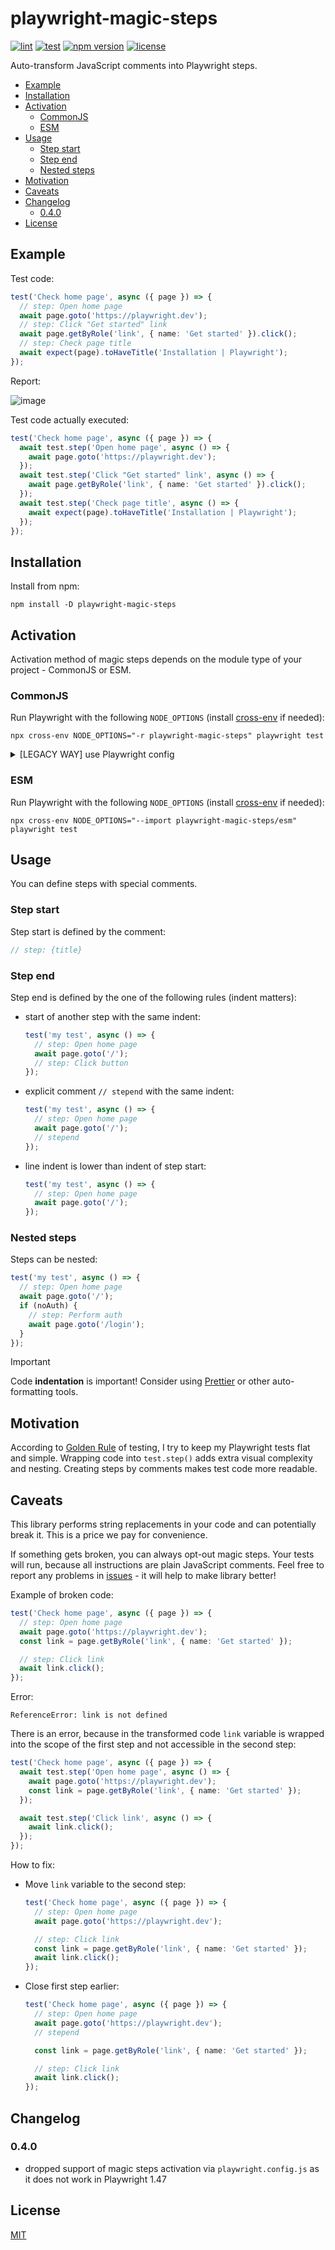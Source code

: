 # playwright-magic-steps

[![lint](https://github.com/vitalets/playwright-magic-steps/actions/workflows/lint.yaml/badge.svg)](https://github.com/vitalets/playwright-magic-steps/actions/workflows/lint.yaml)
[![test](https://github.com/vitalets/playwright-magic-steps/actions/workflows/test.yaml/badge.svg)](https://github.com/vitalets/playwright-magic-steps/actions/workflows/test.yaml)
[![npm version](https://img.shields.io/npm/v/playwright-magic-steps)](https://www.npmjs.com/package/playwright-magic-steps)
[![license](https://img.shields.io/npm/l/playwright-magic-steps)](https://github.com/vitalets/playwright-magic-steps/blob/main/LICENSE)

Auto-transform JavaScript comments into Playwright steps.

<!-- toc -->

- [Example](#example)
- [Installation](#installation)
- [Activation](#activation)
  * [CommonJS](#commonjs)
  * [ESM](#esm)
- [Usage](#usage)
  * [Step start](#step-start)
  * [Step end](#step-end)
  * [Nested steps](#nested-steps)
- [Motivation](#motivation)
- [Caveats](#caveats)
- [Changelog](#changelog)
  * [0.4.0](#040)
- [License](#license)

<!-- tocstop -->

## Example
Test code:
```ts
test('Check home page', async ({ page }) => {
  // step: Open home page
  await page.goto('https://playwright.dev');
  // step: Click "Get started" link
  await page.getByRole('link', { name: 'Get started' }).click();
  // step: Check page title
  await expect(page).toHaveTitle('Installation | Playwright');
});
```

Report:

![image](https://github.com/user-attachments/assets/70c38ae0-e451-468f-8678-71cc57a50ec1)

Test code actually executed:
```ts
test('Check home page', async ({ page }) => {
  await test.step('Open home page', async () => {
    await page.goto('https://playwright.dev');
  });
  await test.step('Click "Get started" link', async () => {
    await page.getByRole('link', { name: 'Get started' }).click();
  });
  await test.step('Check page title', async () => {
    await expect(page).toHaveTitle('Installation | Playwright');
  });
});
```

## Installation
Install from npm:
```
npm install -D playwright-magic-steps
```

## Activation
Activation method of magic steps depends on the module type of your project - CommonJS or ESM.

### CommonJS
Run Playwright with the following `NODE_OPTIONS` (install [cross-env](https://www.npmjs.com/package/cross-env) if needed):
```
npx cross-env NODE_OPTIONS="-r playwright-magic-steps" playwright test
```

<details>
  <summary>[LEGACY WAY] use Playwright config</summary>
  Does not work since Playwright 1.47.

  ```ts
  import 'playwright-magic-steps'; // <- enables magic steps
  import { defineConfig } from '@playwright/test';

  export default defineConfig({
    ...
  });
  ```
</details>

### ESM
Run Playwright with the following `NODE_OPTIONS` (install [cross-env](https://www.npmjs.com/package/cross-env) if needed):
```
npx cross-env NODE_OPTIONS="--import playwright-magic-steps/esm" playwright test
```

## Usage
You can define steps with special comments.

### Step start
Step start is defined by the comment: 
```js
// step: {title}
```

### Step end
Step end is defined by the one of the following rules (indent matters):

* start of another step with the same indent:
  ```ts
  test('my test', async () => {
    // step: Open home page
    await page.goto('/');
    // step: Click button
  });
  ```

* explicit comment `// stepend` with the same indent:
  ```ts
  test('my test', async () => {
    // step: Open home page
    await page.goto('/');
    // stepend
  });
  ```

* line indent is lower than indent of step start:
  ```ts
  test('my test', async () => {
    // step: Open home page
    await page.goto('/');
  });
  ```

### Nested steps
Steps can be nested:
```ts
test('my test', async () => {
  // step: Open home page
  await page.goto('/');
  if (noAuth) {
    // step: Perform auth
    await page.goto('/login');
  }
});
```

> [!IMPORTANT]
> Code **indentation** is important! Consider using [Prettier](https://prettier.io/) or other auto-formatting tools.

## Motivation
According to [Golden Rule](https://github.com/goldbergyoni/javascript-testing-best-practices?tab=readme-ov-file#section-0%EF%B8%8F⃣-the-golden-rule) of testing, I try to keep my Playwright tests flat and simple. Wrapping code into `test.step()` adds extra visual complexity and nesting. Creating steps by comments makes test code more readable.

## Caveats
This library performs string replacements in your code and can potentially break it. This is a price we pay for convenience.

If something gets broken, you can always opt-out magic steps. Your tests will run, because all instructions are plain JavaScript comments. Feel free to report any problems in [issues](https://github.com/vitalets/playwright-magic-steps/issues) - it will help to make library better!

Example of broken code:
```ts
test('Check home page', async ({ page }) => {
  // step: Open home page
  await page.goto('https://playwright.dev');
  const link = page.getByRole('link', { name: 'Get started' });

  // step: Click link
  await link.click();
});
```

Error:
```
ReferenceError: link is not defined
```
There is an error, because in the transformed code `link` variable is wrapped into the scope of the first step and not accessible in the second step:
```ts
test('Check home page', async ({ page }) => {
  await test.step('Open home page', async () => {
    await page.goto('https://playwright.dev');
    const link = page.getByRole('link', { name: 'Get started' });
  });

  await test.step('Click link', async () => {
    await link.click();
  }); 
});
```

How to fix:

* Move `link` variable to the second step:
  ```ts
  test('Check home page', async ({ page }) => {
    // step: Open home page
    await page.goto('https://playwright.dev');

    // step: Click link
    const link = page.getByRole('link', { name: 'Get started' });
    await link.click();
  });
  ```

* Close first step earlier:
  ```ts
  test('Check home page', async ({ page }) => {
    // step: Open home page
    await page.goto('https://playwright.dev');
    // stepend

    const link = page.getByRole('link', { name: 'Get started' });

    // step: Click link
    await link.click();
  });  
  ```

## Changelog

### 0.4.0
* dropped support of magic steps activation via `playwright.config.js` as it does not work in Playwright 1.47

## License
[MIT](https://github.com/vitalets/playwright-magic-steps/blob/main/LICENSE)